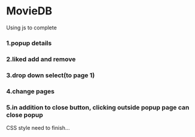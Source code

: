 # MovieDB
Using js to complete

### 1.popup details
### 2.liked add and remove
### 3.drop down select(to page 1)
### 4.change pages
### 5.in addition to close button, clicking outside popup page can close popup

CSS style need to finish...
